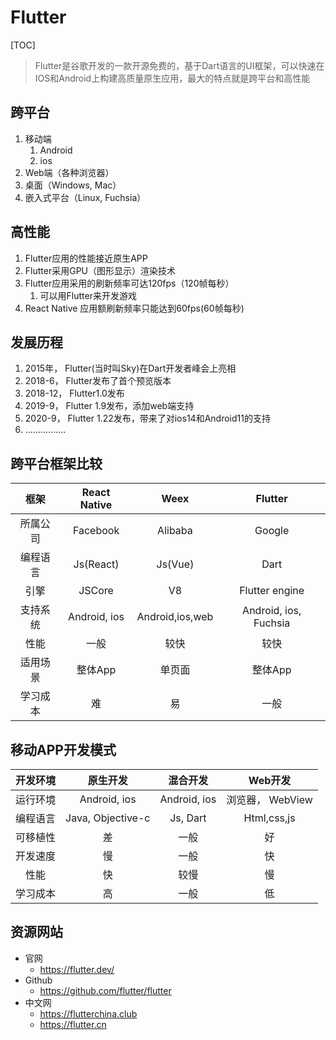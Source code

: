 # Flutter

[TOC]

> Flutter是谷歌开发的一款开源免费的，基于Dart语言的UI框架，可以快速在IOS和Android上构建高质量原生应用，最大的特点就是跨平台和高性能

## 跨平台
1. 移动端
   1. Android
   2. ios
2. Web端（各种浏览器）
3. 桌面（Windows, Mac）
4. 嵌入式平台（Linux, Fuchsia）

## 高性能
1. Flutter应用的性能接近原生APP
2. Flutter采用GPU（图形显示）渲染技术
3. Flutter应用采用的刷新频率可达120fps（120帧每秒）
   1. 可以用Flutter来开发游戏
4. React Native 应用额刷新频率只能达到60fps(60帧每秒)

## 发展历程
1. 2015年， Flutter(当时叫Sky)在Dart开发者峰会上亮相
2. 2018-6， Flutter发布了首个预览版本
3. 2018-12， Flutter1.0发布
4. 2019-9， Flutter 1.9发布，添加web端支持
5. 2020-9， Flutter 1.22发布，带来了对ios14和Android11的支持
6. ................

## 跨平台框架比较

|   框架   | React Native |      Weex       |        Flutter        |
| :------: | :----------: | :-------------: | :-------------------: |
| 所属公司 |   Facebook   |     Alibaba     |        Google         |
| 编程语言 |  Js(React)   |     Js(Vue)     |         Dart          |
|   引擎   |    JSCore    |       V8        |    Flutter engine     |
| 支持系统 | Android, ios | Android,ios,web | Android, ios, Fuchsia |
|   性能   |     一般     |      较快       |         较快          |
| 适用场景 |   整体App    |     单页面      |        整体App        |
| 学习成本 |      难      |       易        |         一般          |

## 移动APP开发模式

| 开发环境 |     原生开发      |   混合开发   |     Web开发      |
| :------: | :---------------: | :----------: | :--------------: |
| 运行环境 |   Android, ios    | Android, ios | 浏览器， WebView |
| 编程语言 | Java, Objective-c |   Js, Dart   |   Html,css,js    |
| 可移植性 |        差         |     一般     |        好        |
| 开发速度 |        慢         |     一般     |        快        |
|   性能   |        快         |     较慢     |        慢        |
| 学习成本 |        高         |     一般     |        低        |

## 资源网站

- 官网
  - https://flutter.dev/
- Github
  - https://github.com/flutter/flutter
- 中文网
  - https://flutterchina.club
  - https://flutter.cn
